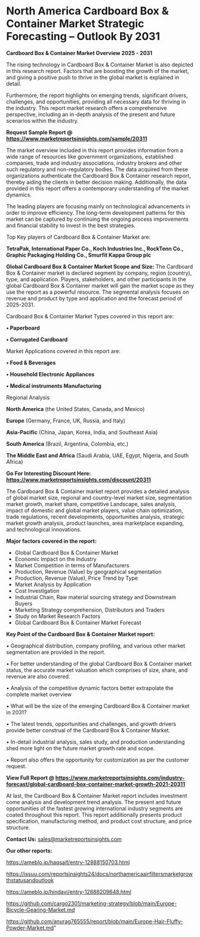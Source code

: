 # North America Cardboard Box & Container Market Strategic Forecasting – Outlook By 2031

<Strong> Cardboard Box & Container Market Overview 2025 - 2031</strong>

The rising technology in Cardboard Box & Container Market is also depicted in this research report. Factors that are boosting the growth of the market, and giving a positive push to thrive in the global market is explained in detail.

Furthermore, the report highlights on emerging trends, significant drivers, challenges, and opportunities, providing all necessary data for thriving in the industry. This report market research offers a comprehensive perspective, including an in-depth analysis of the present and future scenarios within the industry.

<strong>Request Sample Report @ <a href=https://www.marketreportsinsights.com/sample/20311>https://www.marketreportsinsights.com/sample/20311</a></strong>

The market overview included in this report provides information from a wide range of resources like government organizations, established companies, trade and industry associations, industry brokers and other such regulatory and non-regulatory bodies. The data acquired from these organizations authenticate the Cardboard Box & Container research report, thereby aiding the clients in better decision making. Additionally, the data provided in this report offers a contemporary understanding of the market dynamics.

The leading players are focusing mainly on technological advancements in order to improve efficiency. The long-term development patterns for this market can be captured by continuing the ongoing process improvements and financial stability to invest in the best strategies.

Top Key players of Cardboard Box & Container Market are:

<strong>TetraPak, International Paper Co., Koch Industries Inc., RockTenn Co., Graphic Packaging Holding Co., Smurfit Kappa Group plc</strong>

<strong><b>Global Cardboard Box & Container Market Scope and Size:</b></strong>
The Cardboard Box & Container market is declared segment by company, region (country), type, and application. Players, stakeholders, and other participants in the global Cardboard Box & Container market will gain the market scope as they use the report as a powerful resource. The segmental analysis focuses on revenue and product by type and application and the forecast period of 2025-2031.

Cardboard Box & Container Market Types covered in this report are:

<strong>• Paperboard

• Corrugated Cardboard</strong>

Market Applications covered in this report are:

<strong>• Food & Beverages

• Household Electronic Appliances

• Medical instruments Manufacturing</strong> 

Regional Analysis

<strong>North America</strong> (the United States, Canada, and Mexico)

<strong>Europe</strong> (Germany, France, UK, Russia, and Italy)

<strong>Asia-Pacific</strong> (China, Japan, Korea, India, and Southeast Asia)

<strong>South America</strong> (Brazil, Argentina, Colombia, etc.)

<strong>The Middle East and Africa</strong> (Saudi Arabia, UAE, Egypt, Nigeria, and South Africa)

<strong>Go For Interesting Discount Here: <a href=https://www.marketreportsinsights.com/discount/20311>https://www.marketreportsinsights.com/discount/20311</a></strong>

The Cardboard Box & Container market report provides a detailed analysis of global market size, regional and country-level market size, segmentation market growth, market share, competitive Landscape, sales analysis, impact of domestic and global market players, value chain optimization, trade regulations, recent developments, opportunities analysis, strategic market growth analysis, product launches, area marketplace expanding, and technological innovations.

<strong><b>Major factors covered in the report:</b></strong>
<ul>
  <li>Global Cardboard Box & Container Market </li>
  <li>Economic Impact on the Industry</li>
  <li>Market Competition in terms of Manufacturers</li>
  <li>Production, Revenue (Value) by geographical segmentation</li>
  <li>Production, Revenue (Value), Price Trend by Type</li>
  <li>Market Analysis by Application</li>
  <li>Cost Investigation</li>
  <li>Industrial Chain, Raw material sourcing strategy and Downstream Buyers</li>
  <li>Marketing Strategy comprehension, Distributors and Traders</li>
  <li>Study on Market Research Factors</li>
  <li>Global Cardboard Box & Container Market Forecast</li>
</ul>

<strong><b>Key Point of the Cardboard Box & Container Market report:</b></strong>

• Geographical distribution, company profiling, and various other market segmentation are provided in the report.

• For better understanding of the global Cardboard Box & Container market status, the accurate market valuation which comprises of size, share, and revenue are also covered.

• Analysis of the competitive dynamic factors better extrapolate the complete market overview

• What will be the size of the emerging Cardboard Box & Container market in 2031?

• The latest trends, opportunities and challenges, and growth drivers provide better construal of the Cardboard Box & Container Market.

• In-detail industrial analysis, sales study, and production understanding shed more light on the future market growth rate and scope.

• Report also offers the opportunity for customization as per the customer request.

<strong><b>View Full Report @ <a href=https://www.marketreportsinsights.com/industry-forecast/global-cardboard-box-container-market-growth-2021-20311>https://www.marketreportsinsights.com/industry-forecast/global-cardboard-box-container-market-growth-2021-20311</a></b></strong>


At last, the Cardboard Box & Container Market report includes investment come analysis and development trend analysis. The present and future opportunities of the fastest growing international industry segments are coated throughout this report. This report additionally presents product specification, manufacturing method, and product cost structure, and price structure.

<strong>Contact Us:</strong>
sales@marketreportsinsights.com

<strong>Our other reports:</strong>

<a href=https://ameblo.jp/haqsaif/entry-12888150703.html>https://ameblo.jp/haqsaif/entry-12888150703.html</a>

<a href=https://issuu.com/reportsinsights24/docs/northamericaairfiltersmarketgrowthstatusandoutlook>https://issuu.com/reportsinsights24/docs/northamericaairfiltersmarketgrowthstatusandoutlook</a>

<a href=https://ameblo.jp/hindavi/entry-12888209648.html>https://ameblo.jp/hindavi/entry-12888209648.html</a>

<a href=https://github.com/cargo2301/marketing-strategy/blob/main/Europe-Bicycle-Gearing-Market.md>https://github.com/cargo2301/marketing-strategy/blob/main/Europe-Bicycle-Gearing-Market.md</a>

<a href=https://github.com/anurag765555/report/blob/main/Europe-Hair-Fluffy-Powder-Market.md>https://github.com/anurag765555/report/blob/main/Europe-Hair-Fluffy-Powder-Market.md</a>"
